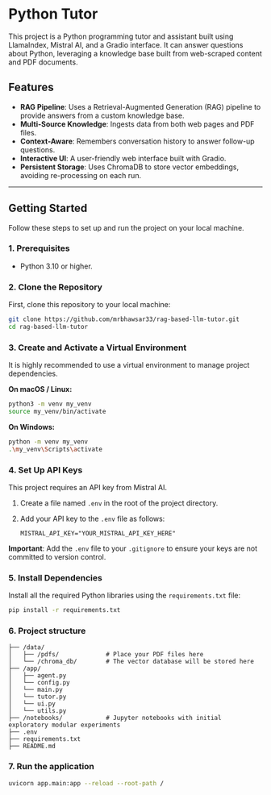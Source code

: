 # Python Tutor

This project is a Python programming tutor and assistant built using LlamaIndex, Mistral AI, and a Gradio interface. It can answer questions about Python, leveraging a knowledge base built from web-scraped content and PDF documents.

## Features

-   **RAG Pipeline**: Uses a Retrieval-Augmented Generation (RAG) pipeline to provide answers from a custom knowledge base.
-   **Multi-Source Knowledge**: Ingests data from both web pages and PDF files.
-   **Context-Aware**: Remembers conversation history to answer follow-up questions.
-   **Interactive UI**: A user-friendly web interface built with Gradio.
-   **Persistent Storage**: Uses ChromaDB to store vector embeddings, avoiding re-processing on each run.

---

## Getting Started

Follow these steps to set up and run the project on your local machine.

### 1. Prerequisites

-   Python 3.10 or higher.

### 2. Clone the Repository

First, clone this repository to your local machine:

```bash
git clone https://github.com/mrbhawsar33/rag-based-llm-tutor.git
cd rag-based-llm-tutor
```

### 3. Create and Activate a Virtual Environment

It is highly recommended to use a virtual environment to manage project dependencies.

**On macOS / Linux:**

```bash
python3 -m venv my_venv
source my_venv/bin/activate
```

**On Windows:**

```bash
python -m venv my_venv
.\my_venv\Scripts\activate
```

### 4. Set Up API Keys

This project requires an API key from Mistral AI.

1.  Create a file named `.env` in the root of the project directory.
2.  Add your API key to the `.env` file as follows:

    ```
    MISTRAL_API_KEY="YOUR_MISTRAL_API_KEY_HERE"
    ```

**Important**: Add the `.env` file to your `.gitignore` to ensure your keys are not committed to version control.

### 5. Install Dependencies

Install all the required Python libraries using the `requirements.txt` file:

```bash
pip install -r requirements.txt
```

### 6. Project structure

```
├── /data/
│   ├── /pdfs/             # Place your PDF files here
│   └── /chroma_db/        # The vector database will be stored here
├── /app/
│   ├── agent.py           
│   └── config.py
│   └── main.py
│   └── tutor.py
│   └── ui.py
│   └── utils.py
├── /notebooks/            # Jupyter notebooks with initial exploratory modular experiments
├── .env
├── requirements.txt
├── README.md
```

### 7. Run the application

```bash
uvicorn app.main:app --reload --root-path / 
```